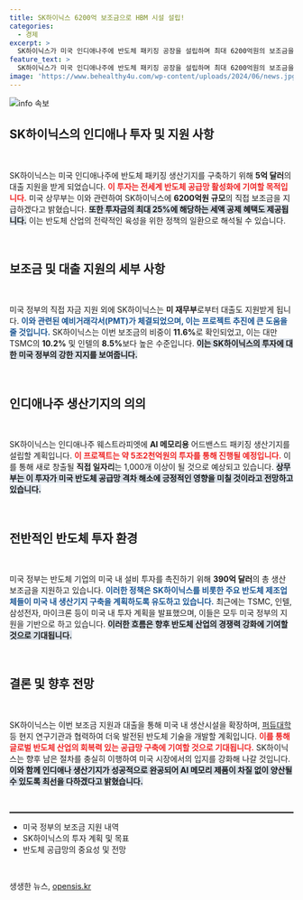 ```yaml
---
title: SK하이닉스 6200억 보조금으로 HBM 시설 설립!
categories:
  - 경제
excerpt: >
  SK하이닉스가 미국 인디애나주에 반도체 패키징 공장을 설립하며 최대 6200억원의 보조금을 확보했습니다. 이로써 전 세계 반도체 공급망 활성화에 기여할 계획입니다.
feature_text: >
  SK하이닉스가 미국 인디애나주에 반도체 패키징 공장을 설립하며 최대 6200억원의 보조금을 확보했습니다. 이로써 전 세계 반도체 공급망 활성화에 기여할 계획입니다.
image: 'https://www.behealthy4u.com/wp-content/uploads/2024/06/news.jpg'
---
```


<p><img src="https://www.behealthy4u.com/wp-content/uploads/2024/06/news.jpg" alt="info 속보" /></p>

<h2 data-ke-size="size26">SK하이닉스의 인디애나 투자 및 지원 사항</h2>

<p data-ke-size="size16">&nbsp;</p>

<p>SK하이닉스는 미국 인디애나주에 반도체 패키징 생산기지를 구축하기 위해 <strong>5억 달러</strong>의 대출 지원을 받게 되었습니다. <b><span style="color: #ee2323;">이 투자는 전세계 반도체 공급망 활성화에 기여할 목적입니다.</span></b> 미국 상무부는 이와 관련하여 SK하이닉스에 <strong>6200억원 규모</strong>의 직접 보조금을 지급하겠다고 밝혔습니다. <b><span style="background-color: #21538527;">또한 투자금의 최대 25%에 해당하는 세액 공제 혜택도 제공됩니다.</span></b> 이는 반도체 산업의 전략적인 육성을 위한 정책의 일환으로 해석될 수 있습니다.</p>

<p data-ke-size="size16">&nbsp;</p>

<h2 data-ke-size="size26">보조금 및 대출 지원의 세부 사항</h2>

<p data-ke-size="size16">&nbsp;</p>

<p>미국 정부의 직접 자금 지원 외에 SK하이닉스는 <strong>미 재무부</strong>로부터 대출도 지원받게 됩니다. <b><span style="color: #1a5490;">이와 관련된 예비거래각서(PMT)가 체결되었으며, 이는 프로젝트 추진에 큰 도움을 줄 것입니다.</span></b> SK하이닉스는 이번 보조금의 비중이 <strong>11.6%</strong>로 확인되었고, 이는 대만 TSMC의 <strong>10.2%</strong> 및 인텔의 <strong>8.5%</strong>보다 높은 수준입니다. <b><span style="background-color: #21538527;">이는 SK하이닉스의 투자에 대한 미국 정부의 강한 지지를 보여줍니다.</span></b> </p>

<p data-ke-size="size16">&nbsp;</p>

<h2 data-ke-size="size26">인디애나주 생산기지의 의의</h2>

<p data-ke-size="size16">&nbsp;</p>

<p>SK하이닉스는 인디애나주 웨스트라피엣에 <strong>AI 메모리용</strong> 어드밴스드 패키징 생산기지를 설립할 계획입니다. <b><span style="color: #ee2323;">이 프로젝트는 약 5조2천억원의 투자를 통해 진행될 예정입니다.</span></b> 이를 통해 새로 창출될 <strong>직접 일자리</strong>는 1,000개 이상이 될 것으로 예상되고 있습니다. <b><span style="background-color: #21538527;">상무부는 이 투자가 미국 반도체 공급망 격차 해소에 긍정적인 영향을 미칠 것이라고 전망하고 있습니다.</span></b></p>

<p data-ke-size="size16">&nbsp;</p>

<h2 data-ke-size="size26">전반적인 반도체 투자 환경</h2>

<p data-ke-size="size16">&nbsp;</p>

<p>미국 정부는 반도체 기업의 미국 내 설비 투자를 촉진하기 위해 <strong>390억 달러</strong>의 총 생산 보조금을 지원하고 있습니다. <b><span style="color: #1a5490;">이러한 정책은 SK하이닉스를 비롯한 주요 반도체 제조업체들이 미국 내 생산기지 구축을 계획하도록 유도하고 있습니다.</span></b> 최근에는 TSMC, 인텔, 삼성전자, 마이크론 등이 미국 내 투자 계획을 발표했으며, 이들은 모두 미국 정부의 지원을 기반으로 하고 있습니다. <b><span style="background-color: #21538527;">이러한 흐름은 향후 반도체 산업의 경쟁력 강화에 기여할 것으로 기대됩니다.</span></b></p>

<p data-ke-size="size16">&nbsp;</p>

<h2 data-ke-size="size26">결론 및 향후 전망</h2>

<p data-ke-size="size16">&nbsp;</p>

<p>SK하이닉스는 이번 보조금 지원과 대출을 통해 미국 내 생산시설을 확장하며, <a href="https://url.kr/b71afn">퍼듀대학</a> 등 현지 연구기관과 협력하여 더욱 발전된 반도체 기술을 개발할 계획입니다. <b><span style="color: #ee2323;">이를 통해 글로벌 반도체 산업의 회복력 있는 공급망 구축에 기여할 것으로 기대됩니다.</span></b> SK하이닉스는 향후 남은 절차를 충실히 이행하여 미국 시장에서의 입지를 강화해 나갈 것입니다. <b><span style="background-color: #21538527;">이와 함께 인디애나 생산기지가 성공적으로 완공되어 AI 메모리 제품이 차질 없이 양산될 수 있도록 최선을 다하겠다고 밝혔습니다.</span></b></p>

<p data-ke-size="size16">&nbsp;</p>

<hr style="height: 1px; border: none; border-top: 1px solid #000;">

<ul>
    <li>미국 정부의 보조금 지원 내역</li>
    <li>SK하이닉스의 투자 계획 및 목표</li>
    <li>반도체 공급망의 중요성 및 전망</li>
</ul>

<p data-ke-size="size16">&nbsp;</p>
생생한 뉴스, <a href="https://opensis.kr" rel="dofollow">opensis.kr</a>


